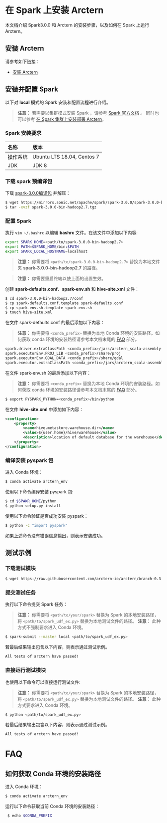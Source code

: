 # 在 Spark 上安装 Arctern

本文档介绍 Spark3.0.0 和 Arctern 的安装步骤，以及如何在 Spark 上运行 Arctern。

## 安装 Arctern

请参考如下链接：

* [安装 Arctern](./standalone_installation.md)

## 安装并配置 Spark

以下对 **local** 模式的 Spark 安装和配置流程进行介绍。
> **注意：** 若需要以集群模式安装 Spark ，请参考 [Spark 官方文档](https://spark.apache.org/docs/latest/) 。
同时也可以参考 [在 Spark 集群上安装部署 Arctern](./cluster_installation.md)。

### Spark 安装要求

|  名称    |   版本     |
| :---------- | :------------ |
| 操作系统 |Ubuntu LTS 18.04, Centos 7|
| JDK    | JDK 8 |

### 下载 spark 预编译包

下载 [spark-3.0.0编译包](https://mirrors.sonic.net/apache/spark/spark-3.0.0/spark-3.0.0-bin-hadoop2.7.tgz) 并解压：

```bash
$ wget https://mirrors.sonic.net/apache/spark/spark-3.0.0/spark-3.0.0-bin-hadoop2.7.tgz
$ tar -xvzf spark-3.0.0-bin-hadoop2.7.tgz
```

### 配置 Spark

执行 `vim ~/.bashrc` 以编辑 **bashrc** 文件。在该文件中添加以下内容:

```bash
export SPARK_HOME=<path/to/spark-3.0.0-bin-hadoop2.7>
export PATH=$SPARK_HOME/bin:$PATH
export SPARK_LOCAL_HOSTNAME=localhost
```

> **注意：** 你需要将 `<path/to/spark-3.0.0-bin-hadoop2.7>` 替换为本地文件夹 **spark-3.0.0-bin-hadoop2.7** 的路径。

> **注意：** 你需要重启终端以使上面的设置生效。

创建 **spark-defaults.conf**、**spark-env.sh** 和 **hive-site.xml** 文件：

```bash
$ cd spark-3.0.0-bin-hadoop2.7/conf
$ cp spark-defaults.conf.template spark-defaults.conf
$ cp spark-env.sh.template spark-env.sh
$ touch hive-site.xml
```

在文件 spark-defaults.conf 的最后添加以下内容：

> **注意：** 你需要将 `<conda_prefix>` 替换为本地 Conda 环境的安装路径。如何获取 conda 环境的安装路径请参考本文档末尾的 [FAQ](#faq) 部分。

```bash
spark.driver.extraClassPath <conda_prefix>/jars/arctern_scala-assembly-0.3.0.jar
spark.executorEnv.PROJ_LIB <conda_prefix>/share/proj
spark.executorEnv.GDAL_DATA <conda_prefix>/share/gdal
spark.executor.extraClassPath <conda_prefix>/jars/arctern_scala-assembly-0.3.0.jar
```

在文件 spark-env.sh 的最后添加以下内容：
> **注意：** 你需要将 `<conda_prefix>` 替换为本地 Conda 环境的安装路径。如何获取 conda 环境的安装路径请参考本文档末尾的 [FAQ](#faq) 部分。

```bash
$ export PYSPARK_PYTHON=<conda_prefix>/bin/python
```

在文件 **hive-site.xml** 中添加如下内容：

```xml
<configuration>
    <property>
        <name>hive.metastore.warehouse.dir</name>
        <value>${user.home}/hive/warehouse</value>
        <description>location of default database for the warehouse</description>
    </property>
</configuration>
```

### 编译安装 pyspark 包

进入 Conda 环境：

```bash
$ conda activate arctern_env
```

使用以下命令编译安装 pyspark 包:
```bash
$ cd $SPAKR_HOME/python
$ python setup.py install
```

使用以下命令验证是否成功安装 pyspark：

```bash
$ python -c "import pyspark"
```
如果上述命令没有错误信息输出，则表示安装成功。


## 测试示例

### 下载测试模块

```bash
$ wget https://raw.githubusercontent.com/arctern-io/arctern/branch-0.3.x/spark/pyspark/examples/gis/spark_udf_ex.py
```

### 提交测试任务

执行以下命令提交 Spark 任务：

> **注意：** 你需要将 `<path/to/your/spark>` 替换为 Spark 的本地安装路径，将 `<path/to/spark_udf_ex.py>` 替换为本地测试文件的路径。
> **注意：** 此种方式不强制要求进入 Conda 环境。

```bash
$ spark-submit --master local <path/to/spark_udf_ex.py>
```

若最后结果输出包含以下内容，则表示通过测试示例。

```bash
All tests of arctern have passed!
```

### 直接运行测试模块

也使用以下命令可以直接运行测试文件:
> **注意：** 你需要将 `<path/to/your/spark>` 替换为 Spark 的本地安装路径，将 `<path/to/spark_udf_ex.py>` 替换为本地测试文件的路径。
> **注意：** 此种方式要求进入 Conda 环境。

```bash
$ python <path/to/spark_udf_ex.py>
```

若最后结果输出包含以下内容，则表示通过测试示例。
```bash
All tests of arctern have passed!
```

# FAQ

## 如何获取 Conda 环境的安装路径

进入 Conda 环境：

```bash
$ conda activate arctern_env
```

运行以下命令获取当前 Conda 环境的安装路径：

```bash
 $ echo $CONDA_PREFIX
```